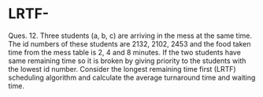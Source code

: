 # LRTF-
Ques. 12. Three students (a, b, c) are arriving in the mess at the same time. The id numbers of these students are 2132, 2102, 2453 and the food taken time from the mess table is 2, 4 and 8 minutes. If the two students have same remaining time so it is broken by giving priority to the students with the lowest id number. Consider the longest remaining time first (LRTF) scheduling algorithm and calculate the average turnaround time and waiting time.
